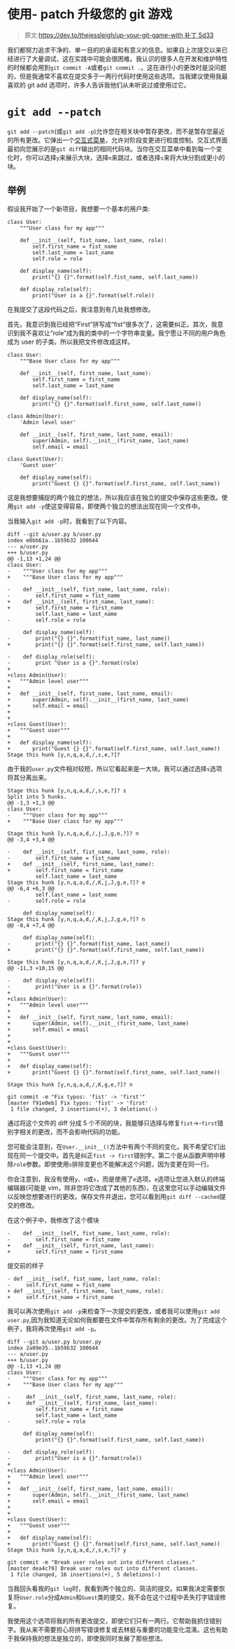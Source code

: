 # 使用- patch 升级您的 git 游戏

> 原文:[https://dev.to/thejessleigh/up-your-git-game-with 补丁 5d33](https://dev.to/thejessleigh/up-your-git-game-with---patch-5d33)

我们都努力追求干净的、单一目的的承诺和有意义的信息。如果自上次提交以来已经进行了大量调试，这在实践中可能会很困难。我认识的很多人在开发和维护特性的时候都会用到`git commit -A`或者`git commit .`。这在进行小的更改时是没问题的，但是我通常不喜欢在提交多于一两行代码时使用这些选项。当我建议使用我最喜欢的 git add 选项时，许多人告诉我他们从未听说过或使用过它。

# `git add --patch`

`git add --patch`(或`git add -p`)允许您在相关块中暂存更改，而不是暂存您最近的所有更改。它弹出一个[交互式菜单](https://git-scm.com/docs/git-add#_interactive_mode)，允许对阶段变更进行粒度控制。交互式界面最初向您展示的是`git diff`输出的相同代码块。当你在交互菜单中看到每一个变化时，你可以选择`y`来展示大块，选择`n`来跳过，或者选择`s`来将大块分割成更小的块。

## 举例

假设我开始了一个新项目，我想要一个基本的用户类:

```
class User:
    """User class for my app"""

    def __init__(self, fist_name, last_name, role):
        self.first_name = fist_name
        self.last_name = last_name
        self.role = role

    def display_name(self):
        print("{} {}".format(self.fist_name, self.last_name))

    def display_role(self):
        print("User is a {}".format(self.role)) 
```

在我提交了这段代码之后，我注意到有几处我想修改。

首先，我意识到我已经把“First”拼写成“fist”很多次了，这需要纠正。其次，我意识到我不喜欢让“role”成为我的类中的一个字符串变量。我宁愿让不同的用户角色成为 user 的子类。所以我把文件修改成这样。

```
class User:
    """Base User class for my app"""

    def __init__(self, first_name, last_name):
        self.first_name = first_name
        self.last_name = last_name

    def display_name(self):
        print("{} {}".format(self.first_name, self.last_name))

class Admin(User):
    'Admin level user'

    def __init__(self, first_name, last_name, email):
        super(Admin, self).__init__(first_name, last_name)
        self.email = email

class Guest(User):
    'Guest user'

    def display_name(self):
        print("Guest {} {}".format(self.first_name, self.last_name)) 
```

这是我想要捕捉的两个独立的想法，所以我应该在独立的提交中保存这些更改。使用`git add -p`使这变得容易，即使两个独立的想法出现在同一个文件中。

当我输入`git add -p`时，我看到了以下内容。

```
diff --git a/user.py b/user.py
index e0bb61a..1b59b32 100644
--- a/user.py
+++ b/user.py
@@ -1,13 +1,24 @@
class User:
-    """User class for my app"""
+    """Base User class for my app"""

-    def __init__(self, fist_name, last_name, role):
-        self.first_name = fist_name
+    def __init__(self, first_name, last_name):
+        self.first_name = first_name
         self.last_name = last_name
-        self.role = role

     def display_name(self):
-        print("{} {}".format(fist_name, last_name))
+        print("{} {}".format(self.first_name, self.last_name))

-    def display_role(self):
-        print "User is a {}".format(role)
+
+class Admin(User):
+   """Admin level user"""
+
+   def __init__(self, first_name, last_name, email):
+       super(Admin, self).__init__(first_name, last_name)
+       self.email = email
+
+
+class Guest(User):
+   """Guest user"""
+
+   def display_name(self):
+       print("Guest {} {}".format(self.first_name, self.last_name))
Stage this hunk [y,n,q,a,d,/,s,e,?]? 
```

由于我的`user.py`文件相对较短，所以它看起来是一大块。我可以通过选择`s`选项将其分离出来。

```
Stage this hunk [y,n,q,a,d,/,s,e,?]? s
Split into 5 hunks.
@@ -1,3 +1,3 @@
class User:
-    """User class for my app"""
+    """Base User class for my app"""

Stage this hunk [y,n,q,a,d,/,j,J,g,e,?]? n
@@ -3,4 +3,4 @@

-    def __init__(self, fist_name, last_name, role):
-        self.first_name = fist_name
+    def __init__(self, first_name, last_name):
+        self.first_name = first_name
         self.last_name = last_name
Stage this hunk [y,n,q,a,d,/,K,j,J,g,e,?]? e
@@ -6,4 +6,3 @@
         self.last_name = last_name
-        self.role = role

     def display_name(self):
Stage this hunk [y,n,q,a,d,/,K,j,J,g,e,?]? n
@@ -8,4 +7,4 @@

     def display_name(self):
-        print("{} {}".format(fist_name, last_name))
+        print("{} {}".format(self.first_name, self.last_name))

Stage this hunk [y,n,q,a,d,/,K,j,J,g,e,?]? y
@@ -11,3 +10,15 @@

-    def display_role(self):
-        print("User is a {}".format(role))
+
+class Admin(User):
+   """Admin level user"""
+
+   def __init__(self, first_name, last_name, email):
+       super(Admin, self).__init__(first_name, last_name)
+       self.email = email
+
+
+class Guest(User):
+   """Guest user"""
+
+   def display_name(self):
+       print("Guest {} {}".format(self.first_name, self.last_name))

Stage this hunk [y,n,q,a,d,/,K,g,e,?]? n 
```

```
git commit -m "Fix typos: 'fist' -> 'first'"
[master f91e0eb] Fix typos: 'fist' -> 'first'
 1 file changed, 3 insertions(+), 3 deletions(-) 
```

通过将这个文件的 diff 分成 5 个不同的块，我能够只选择与修复`fist`->-`first`错别字相关的更改，而不会影响代码的功能。

您可能会注意到，在`User.__init__()`方法中有两个不同的变化，我不希望它们出现在同一个提交中。首先是纠正`fist -> first`错别字。第二个是从函数声明中移除`role`参数。即使使用`s`排除变更也不能解决这个问题，因为变更在同一行。

你会注意到，我没有使用`y`、`n`或`s`，而是使用了`e`选项。`e`选项让您进入默认的终端编辑器(可能是 vim，除非您将它改成了其他的东西)，在这里您可以手动编辑文件以反映您想要进行的更改。保存文件并退出，您可以看到用`git diff --cached`提交的修改。

在这个例子中，我修改了这个模块

```
-    def __init__(self, fist_name, last_name, role):
-        self.first_name = fist_name
+    def __init__(self, first_name, last_name):
+        self.first_name = first_name 
```

提交前的样子

```
- def __init__(self, fist_name, last_name, role):
-     self.first_name = fist_name
+ def __init__(self, first_name, last_name, role):
+     self.first_name = first_name 
```

我可以再次使用`git add -p`来检查下一次提交的更改，或者我可以使用`git add user.py`,因为我知道无论如何我都要在文件中暂存所有剩余的更改。为了完成这个例子，我将再次使用`git add -p`。

```
diff --git a/user.py b/user.py
index 2a09e35..1b59b32 100644
--- a/user.py
+++ b/user.py
@@ -1,13 +1,24 @@
class User:
-    """User class for my app"""
+    """Base User class for my app"""

-     def __init__(self, first_name, last_name, role):
+     def __init__(self, first_name, last_name):
         self.first_name = first_name
         self.last_name = last_name
-        self.role = role

     def display_name(self):
         print("{} {}".format(self.first_name, self.last_name))

-    def display_role(self):
-        print("User is a {}".format(role))
+
+class Admin(User):
+   """Admin level user"""
+
+   def __init__(self, first_name, last_name, email):
+       super(Admin, self).__init__(first_name, last_name)
+       self.email = email
+
+
+class Guest(User):
+   """Guest user"""
+
+   def display_name(self):
+       print("Guest {} {}".format(self.first_name, self.last_name))
Stage this hunk [y,n,q,a,d,/,s,e,?]? y 
```

```
git commit -m "Break user roles out into different classes."
[master dea4c79] Break user roles out into different classes.
 1 file changed, 16 insertions(+), 5 deletions(-) 
```

当我回头看我的`git log`时，我看到两个独立的、简洁的提交。如果我决定需要恢复将`User.role`分成`Admin`和`Guest`类的提交，我不会在这个过程中丢失打字错误修复。

我使用这个选项将我的所有更改提交，即使它们只有一两行。它帮助我抓住错别字。我从来不需要担心将拼写错误修复或去林挺与重要的功能变化混淆。这也有助于我保持我的想法是独立的，即使我同时发展了那些想法。